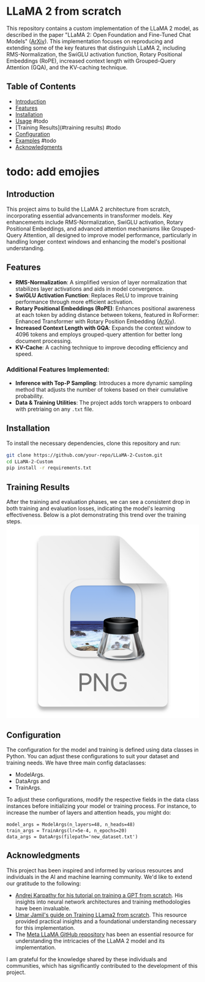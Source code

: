 # LLaMA 2 from scratch

This repository contains a custom implementation of the LLaMA 2 model, as described in the paper "LLaMA 2: Open
Foundation and Fine-Tuned Chat Models" ([ArXiv](https://arxiv.org/abs/2307.09288)). This implementation focuses on
reproducing and extending some of the key features that distinguish LLaMA 2, including RMS-Normalization, the SwiGLU
activation function, Rotary Positional Embeddings (RoPE), increased context length with Grouped-Query Attention (GQA),
and the KV-caching technique.

## Table of Contents

- [Introduction](#introduction)
- [Features](#features)
- [Installation](#installation)
- [Usage](#usage) #todo
- [Training Results](#training results) #todo
- [Configuration](#configuration)
- [Examples](#examples) #todo
- [Acknowledgments](#acknowledgments)

# todo: add emojies

## Introduction

This project aims to build the LLaMA 2 architecture from scratch, incorporating essential advancements in transformer
models. Key enhancements include RMS-Normalization, SwiGLU activation, Rotary Positional Embeddings, and advanced
attention mechanisms like Grouped-Query Attention, all designed to improve model performance, particularly in handling
longer context windows and enhancing the model's positional understanding.

## Features

- **RMS-Normalization**: A simplified version of layer normalization that stabilizes layer activations and aids in model
  convergence.
- **SwiGLU Activation Function**: Replaces ReLU to improve training performance through more efficient activation.
- **Rotary Positional Embeddings (RoPE)**: Enhances positional awareness at each token by adding distance between
  tokens, featured in RoFormer: Enhanced Transformer with Rotary Position Embedding
  ([ArXiv](https://arxiv.org/abs/2104.09864)).
- **Increased Context Length with GQA**: Expands the context window to 4096 tokens and employs grouped-query attention
  for better long document processing.
- **KV-Cache**: A caching technique to improve decoding efficiency and speed.

### Additional Features Implemented:

- **Inference with Top-P Sampling**: Introduces a more dynamic sampling method that adjusts the number of tokens based
  on their cumulative probability.
- **Data & Training Utilities**: The project adds torch wrappers to onboard with pretriaing on any `.txt` file.

## Installation

To install the necessary dependencies, clone this repository and run:

```bash
git clone https://github.com/your-repo/LLaMA-2-Custom.git
cd LLaMA-2-Custom
pip install -r requirements.txt
```

## Training Results

After the training and evaluation phases, we can see a consistent drop in both training and evaluation losses,
indicating the model's learning effectiveness. Below is a plot demonstrating this trend over the training steps.
![img.png](img.png)
## Configuration

The configuration for the model and training is defined using data classes in Python. You can adjust these
configurations to suit your dataset and training needs.
We have three main config dataclasses:

- ModelArgs.
- DataArgs and
- TrainArgs.

To adjust these configurations, modify the respective fields in the data class instances before initializing your model
or training process. For instance, to increase the number of layers and attention heads, you might do:

```
model_args = ModelArgs(n_layers=48, n_heads=48)
train_args = TrainArgs(lr=5e-4, n_epochs=20)
data_args = DataArgs(filepath='new_dataset.txt')
```

## Acknowledgments

This project has been inspired and informed by various resources and individuals in the AI and machine learning
community. We'd like to extend our gratitude to the following:

- [Andrej Karpathy for his tutorial on training a GPT from scratch](https://www.youtube.com/watch?v=kCc8FmEb1nY&t=1058s&ab_channel=AndrejKarpathy).
  His insights into neural network architectures and training methodologies have been invaluable.
- [Umar Jamil's guide on Training LLama2 from scratch](https://www.youtube.com/watch?v=oM4VmoabDAI&ab_channel=UmarJamil).
  This resource provided practical insights and a foundational understanding necessary for this implementation.
- The [Meta LLaMA GitHub repository](https://github.com/meta-llama/llama) has been an essential resource for
  understanding the intricacies of the LLaMA 2 model and its implementation.

I am grateful for the knowledge shared by these individuals and communities, which has significantly contributed to the
development of this project.
